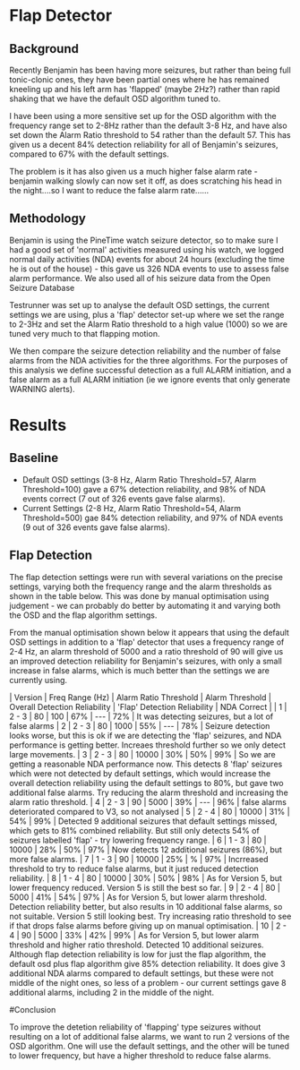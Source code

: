 # Flap Detector

## Background
Recently Benjamin has been having more seizures, but rather than being full tonic-clonic ones, they have been partial ones where he has remained kneeling up and his left arm has 'flapped' (maybe 2Hz?) rather than rapid shaking that we have the default OSD algorithm tuned to.

I have been using a more sensitive set up for the OSD algorithm with the frequency range set to 2-8Hz rather than the default 3-8 Hz, and have also set down the Alarm Ratio threshold to 54 rather than the default 57.   This has given us a decent 84% detection reliability for all of Benjamin's seizures, compared to 67% with the default settings.

The problem is it has also given us a much higher false alarm rate - benjamin walking slowly can now set it off, as does scratching his head in the night....so I want to reduce the false alarm rate......

## Methodology
Benjamin is using the PineTime watch seizure detector, so to make sure I had a good set of 'normal' activities measured using his watch, we logged normal daily activities (NDA) events for about 24 hours (excluding the time he is out of the house) - this gave us 326 NDA events to use to assess false alarm performance.   We also used all of his seizure data from the Open Seizure Database

Testrunner was set up to analyse the default OSD settings, the current settings we are using, plus a 'flap' detector set-up where we set the range to 2-3Hz and set the Alarm Ratio threshold to a high value (1000) so we are tuned very much to that flapping motion.

We then compare the seizure detection reliability and the number of false alarms from the NDA activities for the three algorithms.  For the purposes of this analysis we define successful detection as a full ALARM initiation, and a false alarm as a full ALARM initiation (ie we ignore events that only generate WARNING alerts).

# Results

## Baseline

  - Default OSD settings (3-8 Hz, Alarm Ratio Threshold=57, Alarm Threshold=100) gave a 67% detection reliability, and 98% of NDA events correct (7 out of 326 events gave false alarms).
  - Current Settings (2-8 Hz, Alarm Ratio Threshold=54, Alarm Threshold=500) gae 84% detection reliability, and 97% of NDA events (9 out of 326 events gave false alarms).

## Flap Detection

The flap detection settings were run with several variations on the precise settings, varying both the frequency range and the alarm thresholds as shown in the table below.   This was done by manual optimisation using judgement - we can probably do better by automating it and varying both the OSD and the flap algorithm settings.

From the manual optimisation shown below it appears that using the default OSD settings in addition to a 'flap' detector that uses a frequency range of 2-4 Hz, an alarm threshold of 5000 and a ratio threshold of 90 will give us an improved detection reliability for Benjamin's seizures, with only a small increase in false alarms, which is much better than the settings we are currently using.

| Version | Freq Range (Hz) | Alarm Ratio Threshold | Alarm Threshold | Overall Detection Reliability | 'Flap' Detection Reliability | NDA Correct |
| 1       | 2 - 3     | 80 | 100 | 67%  | --- | 72% | It was detecting seizures, but a lot of false alarms
| 2       | 2 - 3     | 80 | 1000 | 55%  | --- | 78% | Seizure detection looks worse, but this is ok if we are detecting the 'flap' seizures, and NDA performance is getting better.  Increaes threshold further so we only detect large movements.
| 3       | 2 - 3     | 80 | 10000 | 30%  | 50% | 99% | So we are getting a reasonable NDA performance now.   This detects 8 'flap' seizures which were not detected by default settings, which would increase the overall detection reliability using the default settings to 80%, but gave two additional false alarms.   Try reducing the alarm threshold and increasing the alarm ratio threshold.
| 4       | 2 - 3     | 90 | 5000 | 39%  | --- | 96% | false alarms deteriorated compared to V3, so not analysed
| 5       | 2 - 4     | 80 | 10000 | 31% | 54% | 99% | Detected 9 additional seizures that default settings missed, which gets to 81% combined reliability.   But still only detects 54% of seizures labelled 'flap' - try lowering frequency range.
| 6       | 1 - 3     | 80 | 10000 | 28% | 50% | 97% | Now detects 12 additional seizures (86%), but more false alarms.
| 7       | 1 - 3     | 90 | 10000 | 25% | % | 97% | Incrreased threshold to try to reduce false alarms, but it just reduced detection reliability.
| 8       | 1 - 4     | 80 | 10000 | 30% | 50% | 98% | As for Version 5, but lower frequency reduced.  Version 5 is still the best so far.
| 9       | 2 - 4     | 80 | 5000 | 41% | 54% | 97% | As for Version 5, but lower alarm threshold.  Detection reliability better, but also results in 10 additional false alarms, so not suitable.   Version 5 still looking best.   Try increasing ratio threshold to see if that drops false alarms before giving up on manual optimisation.
| 10       | 2 - 4     | 90 | 5000 | 33% | 42% | 99% | As for Version 5, but lower alarm threshold and higher ratio threshold.  Detected 10 additional seizures.   Although flap detection reliability is low for just the flap algorithm, the default osd plus flap algorithm give 85% detection reliability.   It does give 3 additional NDA alarms compared to default settings, but these were not middle of the night ones, so less of a problem - our current settings gave 8 additional alarms, including 2 in the middle of the night.

#Conclusion

To improve the detetion reliability of 'flapping' type seizures without resulting on a lot of additional false alarms, we want to run 2 versions of the OSD algorithm.   One will use the default settings, and the other will be tuned to lower frequency, but have a higher threshold to reduce false alarms.